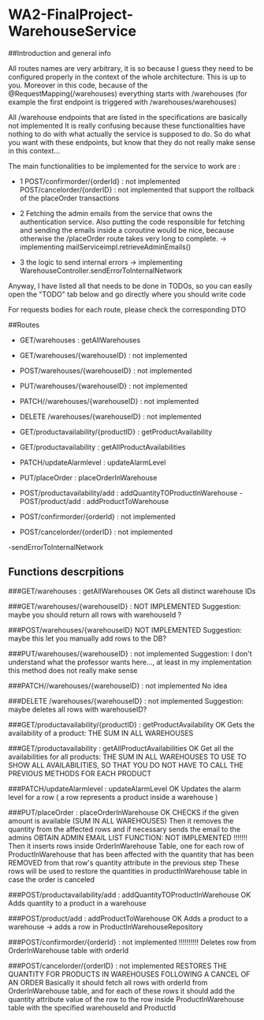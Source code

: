 # WA2-FinalProject-WarehouseService

##Introduction and general info

All routes names are very arbitrary, it is so because I guess they need to be configured properly
in the context of the whole architecture. This is up to you.
Moreover in this code, because of the @RequestMapping(/warehouses) everything starts with
/warehouses (for example the first endpoint is triggered with /warehouses/warehouses)

All /warehouse endpoints that are listed in the specifications are basically not implemented
It is really confusing because these functionalities have nothing to do with what actually the service
is supposed to do.
So do what you want with these endpoints, but know that they do not really make sense in
this context...

The main functionalities to be implemented for the service to work are :
- 1
POST/confirmorder/{orderId} : not implemented
POST/cancelorder/{orderID} : not implemented
that support the rollback of the placeOrder transactions
- 2
  Fetching the admin emails from the service that owns the authentication service. Also putting the code 
    responsible for fetching and sending the emails inside a coroutine would be nice, because otherwise the 
    /placeOrder route takes very long to complete.
    -> implementing mailServiceimpl.retrieveAdminEmails()
    
- 3
the logic to send internal errors -> implementing WarehouseController.sendErrorToInternalNetwork

Anyway, I have listed all that needs to be done in TODOs, so you can
easily open the "TODO" tab below and go directly where you should write code

For requests bodies for each route, please check the corresponding DTO


##Routes

-  GET/warehouses : getAllWarehouses
- GET/warehouses/{warehouseID} : not implemented
- POST/warehouses/{warehouseID} : not implemented
- PUT/warehouses/{warehouseID} : not implemented
- PATCH//warehouses/{warehouseID} : not implemented
- DELETE /warehouses/{warehouseID} : not implemented

- GET/productavailability/{productID} : getProductAvailability
- GET/productavailability : getAllProductAvailabilities
- PATCH/updateAlarmlevel : updateAlarmLevel
- PUT/placeOrder : placeOrderInWarehouse
- POST/productavailability/add : addQuantityTOProductInWarehouse
  -POST/product/add : addProductToWarehouse
- POST/confirmorder/{orderId} : not implemented
- POST/cancelorder/{orderID} : not implemented



-sendErrorToInternalNetwork


## Functions descrpitions

###GET/warehouses : getAllWarehouses OK
Gets all distinct warehouse IDs

###GET/warehouses/{warehouseID} : NOT IMPLEMENTED
Suggestion: maybe you should return all rows with warehouseId ?

###POST/warehouses/{warehouseID}  NOT IMPLEMENTED
Suggestion: maybe this let you manually add rows to the DB?

###PUT/warehouses/{warehouseID} : not implemented
Suggestion: I don't understand what the professor wants here..., at least in my implementation
this method does not really make sense

###PATCH//warehouses/{warehouseID} : not implemented
No idea

###DELETE /warehouses/{warehouseID} : not implemented
Suggestion: maybe deletes all rows with warehouseID?

###GET/productavailability/{productID} : getProductAvailability OK
Gets the availability of a product: THE SUM IN ALL WAREHOUSES

###GET/productavailability : getAllProductAvailabilities OK
Get all the availabilities for all products: THE SUM IN ALL WAREHOUSES
TO USE TO SHOW ALL AVAILABILITIES, SO THAT YOU DO NOT HAVE TO CALL THE PREVIOUS METHODS FOR EACH PRODUCT

###PATCH/updateAlarmlevel : updateAlarmLevel OK
Updates the alarm level for a row ( a row represents a product inside a warehouse )

###PUT/placeOrder : placeOrderInWarehouse OK
CHECKS if the given amount is available (SUM IN ALL WAREHOUSES)
Then it removes the quantity from the affected rows and if necessary sends the email to the admins
OBTAIN ADMIN EMAIL LIST FUNCTION: NOT IMPLEMENTED !!!!!!!
Then it inserts rows inside OrderInWarehouse Table, one for each row of ProductInWarehouse that has been affected
with the quantity that has been REMOVED from that row's quantity attribute in the previous step
These rows will be used to restore the quantities in productInWarehouse table in case the order is canceled

###POST/productavailability/add : addQuantityTOProductInWarehouse OK
Adds quantity to a product in a warehouse


###POST/product/add : addProductToWarehouse OK
Adds a product to a warehouse -> adds a row in ProductInWarehouseRepository

###POST/confirmorder/{orderId} : not implemented !!!!!!!!!!
Deletes row from OrderInWarehouse table with orderId

###POST/cancelorder/{orderID} : not implemented
RESTORES THE QUANTITY FOR PRODUCTS IN WAREHOUSES FOLLOWING A CANCEL OF AN ORDER
Basically it should fetch all rows with orderId from OrderInWarehouse table, and for
each of these rows it should add the quantity attribute value of the row to the row inside 
ProductInWarehouse table with the specified warehouseId and ProductId






